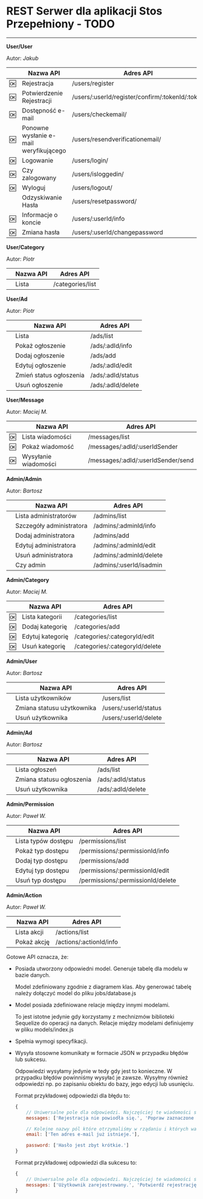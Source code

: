 # REST Serwer dla aplikacji Stos Przepełniony - TODO

* * *

**User/User**

Autor: _Jakub_

|      | Nazwa API                              | Adres API                                       |
| ---- | -------------------------------------- | ----------------------------------------------- |
| :ok: | Rejestracja                            | /users/register                                 |
| :ok: | Potwierdzenie Rejestracji              | /users/:userId/register/confirm/:tokenId/:token |
| :ok: | Dostępność e-mail                      | /users/checkemail/                              |
| :ok: | Ponowne wysłanie e-mail weryfikującego | /users/resendverificationemail/                 |
| :ok: | Logowanie                              | /users/login/                                   |
| :ok: | Czy zalogowany                         | /users/isloggedin/                              |
| :ok: | Wyloguj                                | /users/logout/                                  |
|      | Odzyskiwanie Hasła                     | /users/resetpassword/                           |
| :ok: | Informacje o koncie                    | /users/:userId/info                             |
| :ok: | Zmiana hasła                           | /users/:userId/changepassword                   |

**User/Category**

Autor: _Piotr_

|     | Nazwa API | Adres API        |
| --- | --------- | ---------------- |
|     | Lista     | /categories/list |

**User/Ad**

Autor: _Piotr_

|     | Nazwa API               | Adres API         |
| --- | ----------------------- | ----------------- |
|     | Lista                   | /ads/list         |
|     | Pokaż ogłoszenie        | /ads/:adId/info   |
|     | Dodaj ogłoszenie        | /ads/add          |
|     | Edytuj ogłoszenie       | /ads/:adId/edit   |
|     | Zmień status ogłoszenia | /ads/:adId/status |
|     | Usuń ogłoszenie         | /ads/:adId/delete |

**User/Message**

Autor: _Maciej M._

|     | Nazwa API            | Adres API                          |
| --- | -------------------- | ---------------------------------- |
| :ok: | Lista wiadomości     | /messages/list                     |
| :ok: | Pokaż wiadomość      | /messages/:adId/:userIdSender      |
| :ok: | Wysyłanie wiadomości | /messages/:adId/:userIdSender/send |

**Admin/Admin**

Autor: _Bartosz_

|     | Nazwa API                | Adres API               |
| --- | ------------------------ | ----------------------- |
|     | Lista administratorów    | /admins/list            |
|     | Szczegóły administratora | /admins/:adminId/info   |
|     | Dodaj administratora     | /admins/add             |
|     | Edytuj administratora    | /admins/:adminId/edit   |
|     | Usuń administratora      | /admins/:adminId/delete |
|     | Czy admin                | /admins/:userId/isadmin |

**Admin/Category**

Autor: _Maciej M._

|     | Nazwa API        | Adres API                      |
| --- | ---------------- | ------------------------------ |
| :ok: | Lista kategorii  | /categories/list               |
| :ok: | Dodaj kategorię  | /categories/add                |
| :ok: | Edytuj kategorię | /categories/:categoryId/edit   |
| :ok: | Usuń kategorię   | /categories/:categoryId/delete |

**Admin/User**

Autor: _Bartosz_

|     | Nazwa API                  | Adres API             |
| --- | -------------------------- | --------------------- |
|     | Lista użytkowników         | /users/list           |
|     | Zmiana statusu użytkownika | /users/:userId/status |
|     | Usuń użytkownika           | /users/:userId/delete |

**Admin/Ad**

Autor: _Bartosz_

|     | Nazwa API                 | Adres API         |
| --- | ------------------------- | ----------------- |
|     | Lista ogłoszeń            | /ads/list         |
|     | Zmiana statusu ogłoszenia | /ads/:adId/status |
|     | Usuń użytkownika          | /ads/:adId/delete |

**Admin/Permission**

Autor: _Paweł W._

|     | Nazwa API           | Adres API                         |
| --- | ------------------- | --------------------------------- |
|     | Lista typów dostępu | /permissions/list                 |
|     | Pokaż typ dostępu   | /permissions/:permissionId/info   |
|     | Dodaj typ dostępu   | /permissions/add                  |
|     | Edytuj typ dostępu  | /permissions/:permissionId/edit   |
|     | Usuń typ dostępu    | /permissions/:permissionId/delete |

**Admin/Action**

Autor: _Paweł W._

|     | Nazwa API   | Adres API               |
| --- | ----------- | ----------------------- |
|     | Lista akcji | /actions/list           |
|     | Pokaż akcję | /actions/:actionId/info |

Gotowe API oznacza, że:

-   Posiada utworzony odpowiedni model. Generuje tabelę dla modelu w bazie danych.

    Model zdefiniowany zgodnie z diagramem klas. Aby generować tabelę należy dołączyć model do pliku jobs/database.js

-   Model posiada zdefiniowane relacje między innymi modelami.

    To jest istotne jedynie gdy korzystamy z mechnizmów biblioteki Sequelize do operacji na danych. Relacje między modelami definiujemy w pliku models/index.js

-   Spełnia wymogi specyfikacji.

-   Wysyła stosowne komunikaty w formacie JSON w przypadku błędów lub sukcesu.

    Odpowiedzi wysyłamy jedynie w tedy gdy jest to konieczne. W przypadku błędów powinniśmy wysyłać je zawsze. Wysyłmy również odpowiedzi np. po zapisaniu obiektu do bazy, jego edycji lub usunięciu.

    Format przykładowej odpowiedzi dla błędu to:

    ```javascript
    {
        // Uniwersalne pole dla odpowiedzi. Najczęściej te wiadomości są wyświetlane nad formularzami.
        messages: ['Rejestracja nie powiodła się.', 'Popraw zaznaczone pola.'],

        // Kolejne nazwy pól które otrzymaliśmy w rządaniu i których walidacja sie nie powiodła.
        email: ['Ten adres e-mail już istnieje.'],

        password: ['Hasło jest zbyt krótkie.']
    }
    ```

    Format przykładowej odpowiedzi dla sukcesu to:

    ```javascript
    {
        // Uniwersalne pole dla odpowiedzi. Najczęściej te wiadomości są wyświetlane nad formularzami.
        messages: ['Użytkownik zarejestrowany.', 'Potwierdź rejestrację weryfikując konto linkiem wysłanym na podany adres e-mail.']
    }
    ```
